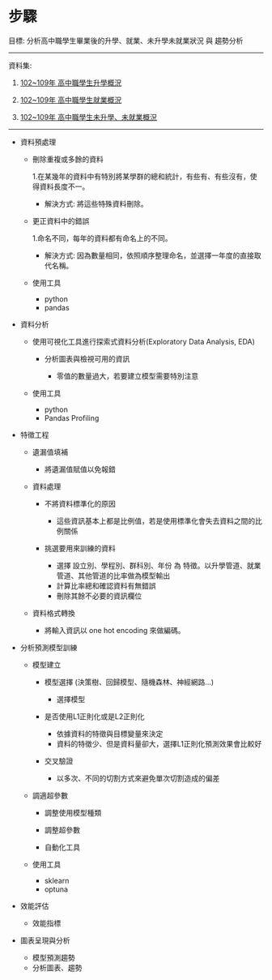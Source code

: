 # 步驟

目標: 分析高中職學生畢業後的升學、就業、未升學未就業狀況 與 趨勢分析

--- 

資料集:

1. [102~109年 高中職學生升學概況](https://data.gov.tw/dataset/9631)

2. [102~109年 高中職學生就業概況](https://data.gov.tw/dataset/9632)

3. [102~109年 高中職學生未升學、未就業概況](https://data.gov.tw/dataset/9633)
--- 

- 資料預處理

    - 刪除重複或多餘的資料 

        1.在某幾年的資料中有特別將某學群的總和統計，有些有、有些沒有，使得資料長度不一。
            
        - 解決方式: 將這些特殊資料刪除。

    - 更正資料中的錯誤

        1.命名不同，每年的資料都有命名上的不同。

        - 解決方式: 因為數量相同，依照順序整理命名，並選擇一年度的直接取代名稱。

    - 使用工具
        
        - python
        - pandas

- 資料分析

    - 使用可視化工具進行探索式資料分析(Exploratory Data Analysis, EDA)
        
        - 分析圖表與檢視可用的資訊
            
            - 零值的數量過大，若要建立模型需要特別注意
    
    - 使用工具

        - python
        - Pandas Profiling

- 特徵工程

    - 遺漏值填補
        - 將遺漏值賦值以免報錯

    - 資料處理

        - 不將資料標準化的原因

            - 這些資訊基本上都是比例值，若是使用標準化會失去資料之間的比例關係

        - 挑選要用來訓練的資料
        
            - 選擇 設立別、學程別、群科別、年份 為 特徵。以升學管道、就業管道、其他管道的比率做為模型輸出
            - 計算比率總和確認資料有無錯誤
            - 刪除其餘不必要的資訊欄位

    - 資料格式轉換
    
        - 將輸入資訊以 one hot encoding 來做編碼。

- 分析預測模型訓練

    - 模型建立

        - 模型選擇 (決策樹、回歸模型、隨機森林、神經網路...)

            - 選擇模型
        
        - 是否使用L1正則化或是L2正則化

            - 依據資料的特徵與目標變量來決定
            - 資料的特徵少、但是資料量卻大，選擇L1正則化預測效果會比較好

        - 交叉驗證
            
            - 以多次、不同的切割方式來避免單次切割造成的偏差

    - 調適超參數
        
        - 調整使用模型種類
            
        - 調整超參數

        - 自動化工具

    - 使用工具

        - sklearn
        - optuna

- 效能評估

    - 效能指標

- 圖表呈現與分析

    - 模型預測趨勢
    - 分析圖表、趨勢
